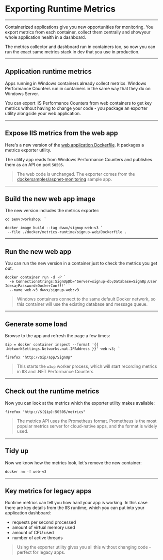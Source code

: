 # Exporting Runtime Metrics

---

Containerized applications give you new opportunities for monitoring. You export metrics from each container, collect them centrally and showyour whole application health in a dashboard.

The metrics collector and dashboard run in containers too, so now you can run the exact same metrics stack in dev that you use in production.

---

## Application runtime metrics

Apps running in Windows containers already collect metrics. Windows Performance Counters run in containers in the same way that they do on Windows Server.

You can export IIS Performance Counters from web containers to get key metrics without having to change your code - you package an exporter utility alongside your web application.

---

## Expose IIS metrics from the web app

Here's a new version of the [web application Dockerfile](./docker/metrics-runtime/signup-web/Dockerfile). It packages a metrics exporter utility.

The utility app reads from Windows Performance Counters and publishes them as an API on port `50505`.

> The web code is unchanged. The exporter comes from the [dockersamples/aspnet-monitoring](TODO) sample app.

---

## Build the new web app image

The new version includes the metrics exporter:

```
cd $env:workshop; `

docker image build --tag dwwx/signup-web:v3 `
 --file ./docker/metrics-runtime/signup-web/Dockerfile .
```

---

## Run the new web app

You can run the new version in a container just to check the metrics you get out.

```
docker container run -d -P `
  -e ConnectionStrings:SignUpDb='Server=signup-db;Database=SignUp;User Id=sa;Password=DockerCon!!!' `
  --name web-v3 dwwx/signup-web:v3
```

> Windows containers connect to the same default Docker network, so this container will use the existing database and message queue.

---

## Generate some load

Browse to the app and refresh the page a few times:

```
$ip = docker container inspect --format '{{ .NetworkSettings.Networks.nat.IPAddress }}' web-v3; `

firefox "http://$ip/app/SignUp"
```

> This starts the `w3wp` worker process, which will start recording metrics in IIS and .NET Performance Counters.

---

## Check out the runtime metrics

Now you can look at the metrics which the exporter utility makes available:

```
firefox "http://$($ip):50505/metrics"
```

> The metrics API uses the Prometheus format. Prometheus is the most popular metrics server for cloud-native apps, and the format is widely used.

---

## Tidy up

Now we know how the metrics look, let's remove the new container:

```
docker rm -f web-v3
```

---

## Key metrics for legacy apps

Runtime metrics can tell you how hard your app is working. In this case there are key details from the IIS runtime, which you can put into your application dashboard:

- requests per second processed
- amount of virtual memory used
- amount of CPU used
- number of active threads

> Using the exporter utility gives you all this without changing code - perfect for legacy apps. 